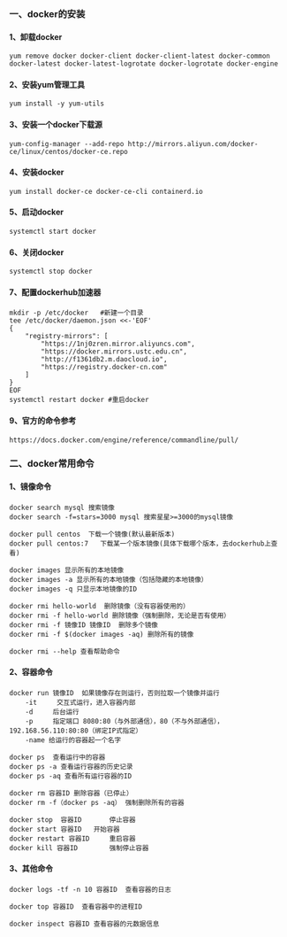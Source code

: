 ### 一、docker的安装

#### 1、卸载docker

```shell
yum remove docker docker-client docker-client-latest docker-common docker-latest docker-latest-logrotate docker-logrotate docker-engine
```

#### 2、安装yum管理工具

```shell
yum install -y yum-utils
```

#### 3、安装一个docker下载源

```shell
yum-config-manager --add-repo http://mirrors.aliyun.com/docker-ce/linux/centos/docker-ce.repo
```

#### 4、安装docker

```shell
yum install docker-ce docker-ce-cli containerd.io
```

#### 5、启动docker

```shell
systemctl start docker
```

#### 6、关闭docker

```shell
systemctl stop docker
```

#### 7、配置dockerhub加速器

```shell
mkdir -p /etc/docker   #新建一个目录
tee /etc/docker/daemon.json <<-'EOF' 
{
    "registry-mirrors": [
        "https://1nj0zren.mirror.aliyuncs.com",
        "https://docker.mirrors.ustc.edu.cn",
        "http://f1361db2.m.daocloud.io",
        "https://registry.docker-cn.com"
    ]
}
EOF
systemctl restart docker #重启docker
```

#### 9、官方的命令参考

```shell
https://docs.docker.com/engine/reference/commandline/pull/
```

### 二、docker常用命令

#### 1、镜像命令
```shell
docker search mysql 搜索镜像
docker search -f=stars=3000 mysql 搜索星星>=3000的mysql镜像

docker pull centos  下载一个镜像(默认最新版本)
docker pull centos:7   下载某一个版本镜像(具体下载哪个版本，去dockerhub上查看)

docker images 显示所有的本地镜像
docker images -a 显示所有的本地镜像（包括隐藏的本地镜像）
docker images -q 只显示本地镜像的ID

docker rmi hello-world  删除镜像（没有容器使用的）
docker rmi -f hello-world 删除镜像（强制删除，无论是否有使用）
docker rmi -f 镜像ID 镜像ID  删除多个镜像
docker rmi -f $(docker images -aq) 删除所有的镜像

docker rmi --help 查看帮助命令
```

#### 2、容器命令
```shell
docker run 镜像ID  如果镜像存在则运行，否则拉取一个镜像并运行
	-it     交互式运行，进入容器内部
	-d     后台运行
	-p     指定端口 8080:80（与外部通信），80（不与外部通信），192.168.56.110:80:80（绑定IP式指定）
	-name 给运行的容器起一个名字
	
docker ps  查看运行中的容器
docker ps -a 查看运行容器的历史记录
docker ps -aq 查看所有运行容器的ID

docker rm 容器ID 删除容器（已停止）
docker rm -f（docker ps -aq） 强制删除所有的容器

docker stop  容器ID 		停止容器
docker start 容器ID  	开始容器
docker restart 容器ID 	重启容器
docker kill 容器ID		强制停止容器
```

#### 3、其他命令
```shell
docker logs -tf -n 10 容器ID  查看容器的日志

docker top 容器ID  查看容器中的进程ID

docker inspect 容器ID 查看容器的元数据信息
```






